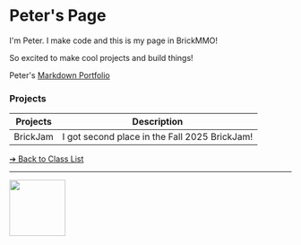 # Peter's Page


I'm Peter. I make code and this is my page in BrickMMO!

So excited to make cool projects and build things!

Peter's [Markdown Portfolio](https://pslempers.github.io/)


### Projects

| Projects | Description |
| -------- | -------- |
| BrickJam | I got second place in the Fall 2025 BrickJam!   |

[&#10132; Back to Class List](/)

---

<a href="https://brickmmo.com">
<img src="https://brickmmo.com/images/brickmmo-logo-horizontal.jpg" width="100">
</a>

